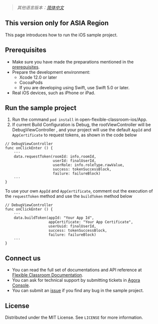 > *其他语言版本：[简体中文](README.zh.md)*

## This version only for ASIA Region

This page introduces how to run the iOS sample project.
## Prerequisites 

- Make sure you have made the preparations mentioned in the  [prerequisites](https://docs.agora.io/en/agora-class/agora_class_prep?platform=iOS).
- Prepare the development environment:
  - Xcode 12.0 or later
  - CocoaPods
  - If you are developing using Swift, use Swift 5.0 or later.
- Real iOS devices, such as iPhone or iPad.

## Run the sample project
1. Run the command `pod install` in open-flexible-classroom-ios/App.
2. If current Build Configuration is Debug, the rootViewController will be DebugViewController , and your project will use the default `AppId` and `AppCertificate` to request tokens, as shown in the code below
```
// DebugViewController
func onClickEnter () {
    ···
    data.requestToken(roomId: info.roomId,
                      userId: finalUserId,
                      userRole: info.roleType.rawValue,
                      success: tokenSuccessBlock,
                      failure: failureBlock)
    ···
}
```
To use your own `AppId` and `AppCertificate`, comment out the execution of the `requestToken` method and use the `buildToken` method below
```
// DebugViewController
func onClickEnter () {
    ···
    data.buildToken(appId: "Your App Id",
                    appCertificate: "Your App Certificate",
                    userUuid: finalUserId,
                    success: tokenSuccessBlock,
                    failure: failureBlock)
    ···
}
```

## Connect us

- You can read the full set of documentations and API reference at [Flexible Classroom Documentation](https://docs.agora.io/en/agora-class/landing-page).
- You can ask for technical support by submitting tickets in [Agora Console](https://dashboard.agora.io/). 
- You can submit an [issue](https://github.com/AgoraIO-Community/CloudClass-iOS/issues) if you find any bug in the sample project. 

## License

Distributed under the MIT License. See `LICENSE` for more information.
